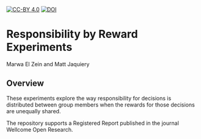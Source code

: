[![CC-BY 4.0](https://i.creativecommons.org/l/by/4.0/88x31.png)](http://creativecommons.org/licenses/by/4.0/) [![DOI](https://zenodo.org/badge/216196936.svg)](https://zenodo.org/badge/latestdoi/216196936) 

# Responsibility by Reward Experiments

Marwa El Zein and Matt Jaquiery

## Overview

These experiments explore the way responsibility for decisions is distributed between group members when the rewards for those decisions are unequally shared.

The repository supports a Registered Report published in the journal Wellcome Open Research.
